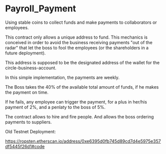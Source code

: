 # Payroll_Payment

Using stable coins to collect funds and make payments to collaborators or employees.

This contract only allows a unique address to fund. This mechanics is conceived in order to avoid the business receiving payments "out of the radar" that let the boss to fool the employees (or the shareholders in a future deployment).

This address is supposed to be the designated address of the wallet for the circle-business-account.

In this simple implementation, the payments are weekly. 

The Boss takes the 40% of the available total amount of funds, if he makes the payment on time.

If he fails, any employee can trigger the payment, for a plus in her/his payment of 2%, and a penlaty to the boss of 5%.

The contract allows to hire and fire people. And allows the boss ordering payments to suppliers.

Old Testnet Deployment:

https://ropsten.etherscan.io/address/0xe6395d0fb745d89cd7d4e5975e357df5445f26d1#code